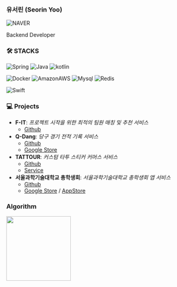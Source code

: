 ### 유서린 (Seorin Yoo)
![NAVER](https://img.shields.io/badge/NAVER-2DB400?style=for-the-social&logo=NAVER&logoColor=white)

Backend Developer




### 🛠 STACKS

![Spring](https://img.shields.io/badge/spring-6DB33F?style=for-the-social&logo=spring&logoColor=white)
![Java](https://img.shields.io/badge/java-007396?style=for-the-social&logo=java&logoColor=white)
![kotlin](https://img.shields.io/badge/Kotlin-7F52FF?style=for-the-social&logo=kotlin&logoColor=white)
<!--  ![Springboot](https://img.shields.io/badge/springboot-6DB33F?style=for-the-social&logo=springboot&logoColor=white)  -->

![Docker](https://img.shields.io/badge/Docker-2496ED?style=for-the-social&logo=Docker&logoColor=white)
![AmazonAWS](https://img.shields.io/badge/aws-232F3E?style=for-the-social&logo=amazonaws&logoColor=white)
![Mysql](https://img.shields.io/badge/Mysql-4479A1?style=for-the-social&logo=Mysql&logoColor=white)
![Redis](https://img.shields.io/badge/Redis-DC382D?style=for-the-social&logo=Redis&logoColor=white)

![Swift](https://img.shields.io/badge/Swift-F05138?style=for-the-social&logo=Swift&logoColor=white)
<!-- ![Node.js](https://img.shields.io/badge/Node.js-339933?style=flat-square&logo=Node.js&logoColor=white) -->

### 💻 Projects
- **F-IT**: *프로젝트 시작을 위한 최적의 팀원 매칭 및 추천 서비스*
  - [Github](https://github.com/Team-Crops/fit-server)
- **Q-Dang**: *당구 경기 전적 기록 서비스*
  - [Github](https://github.com/Q-Dang/qdang-was)
  - [Google Store](https://play.google.com/store/apps/details?id=com.q_dang)
- **TATTOUR**: *커스텀 타투 스티커 커머스 서비스*
  - [Github](https://github.com/TEAM-TATTOUR/tattour-server)
  - [Service](https://tattour.kr)
- **서울과학기술대학교 총학생회**: *서울과학기술대학교 총학생회 앱 서비스*
  - [Github](https://github.com/STart-application/spring-back)
  - [Google Store](https://play.google.com/store/apps/details?id=com.start.STart&hl=ko&gl=US) / [AppStore](https://apps.apple.com/kr/app/%EC%84%9C%EC%9A%B8%EA%B3%BC%ED%95%99%EA%B8%B0%EC%88%A0%EB%8C%80%ED%95%99%EA%B5%90-%EC%B4%9D%ED%95%99%EC%83%9D%ED%9A%8C/id1641852619)

### Algorithm
<a href="https://solved.ac/profile/sprout3082"><img src="http://mazassumnida.wtf/api/v2/generate_badge?boj=sprout3082" height="170"></a>

